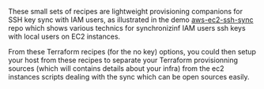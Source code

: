 
These small sets of recipes are lightweight provisioning companions for SSH key sync with IAM users, as illustrated in the demo [aws-ec2-ssh-sync](https://github.com/sportebois/aws-ec2-ssh-sync) repo which shows various technics for synchronizinf IAM users ssh keys with local users on EC2 instances.

From these Terraform recipes (for the no key) options, you could then setup your host from these recipes to separate your Terraform provisionning sources (which will contains details about your infra)  from the ec2 instances scripts dealing with the sync which can be open sources easily.
